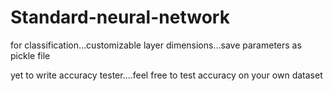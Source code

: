 # Standard-neural-network
for classification...customizable layer dimensions...save parameters as pickle file

yet to write accuracy tester....feel free to test accuracy on your own dataset
